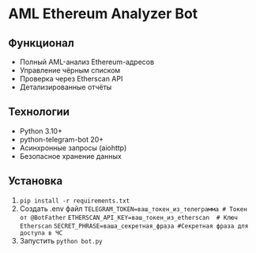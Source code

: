 # AML Ethereum Analyzer Bot

## Функционал
- Полный AML-анализ Ethereum-адресов
- Управление чёрным списком
- Проверка через Etherscan API
- Детализированные отчёты

## Технологии
- Python 3.10+
- python-telegram-bot 20+
- Асинхронные запросы (aiohttp)
- Безопасное хранение данных

## Установка
1. `pip install -r requirements.txt`
2. Создать .env файл
`TELEGRAM_TOKEN=ваш_токен_из_телеграмма # Токен от @BotFather`
`ETHERSCAN_API_KEY=ваш_токен_из_etherscan  # Ключ Etherscan`
`SECRET_PHRASE=ваша_секретная_фраза #Секретная фраза для доступа в ЧС`
4. Запустить `python bot.py`

